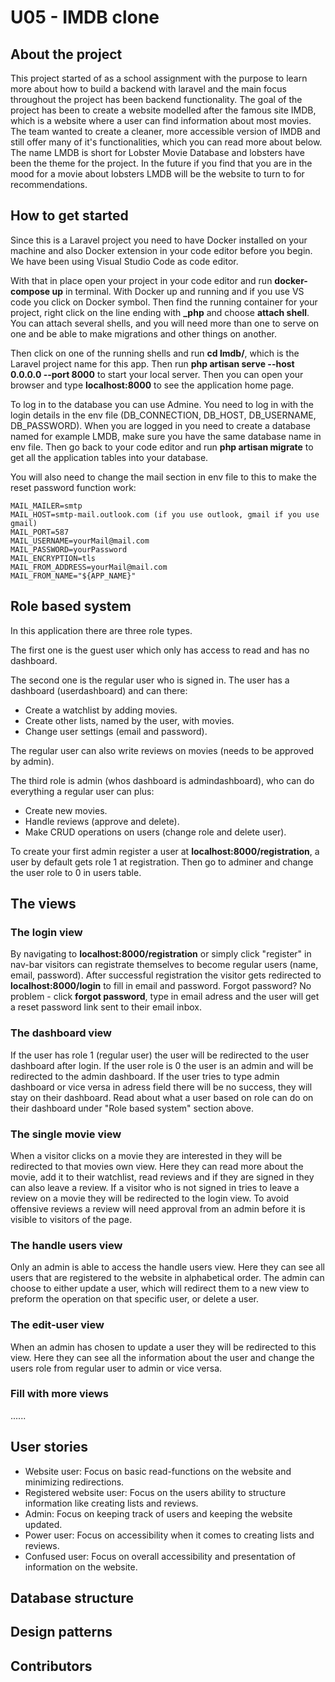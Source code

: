 # U05 - IMDB clone

## About the project

This project started of as a school assignment with the purpose to learn more about how to build a backend with laravel and the main focus throughout the project has been backend functionality.
The goal of the project has been to create a website modelled after the famous site IMDB, which is a website where a user can find information about most movies. The team wanted to create a cleaner, more accessible version of IMDB and still offer many of it's functionalities, which you can read more about below.
The name LMDB is short for Lobster Movie Database and lobsters have been the theme for the project. In the future if you find that you are in the mood for a movie about lobsters LMDB will be the website to turn to for recommendations.

## How to get started

Since this is a Laravel project you need to have Docker installed on your machine and also Docker extension in your code editor before you begin. We have been using Visual Studio Code as code editor.

With that in place open your project in your code editor and run **docker-compose up** in terminal. With Docker up and running and if you use VS code you click on Docker symbol. Then find the running container for your project, right click on the line ending with **\_php** and choose **attach shell**. You can attach several shells, and you will need more than one to serve on one and be able to make migrations and other things on another.

Then click on one of the running shells and run **cd lmdb/**, which is the Laravel project name for this app. Then run **php artisan serve --host 0.0.0.0 --port 8000** to start your local server. Then you can open your browser and type **localhost:8000** to see the application home page.

To log in to the database you can use Admine. You need to log in with the login details in the env file (DB_CONNECTION, DB_HOST, DB_USERNAME, DB_PASSWORD). When you are logged in you need to create a database named for example LMDB, make sure you have the same database name in env file. Then go back to your code editor and run **php artisan migrate** to get all the application tables into your database.

You will also need to change the mail section in env file to this to make the reset password function work:

```
MAIL_MAILER=smtp
MAIL_HOST=smtp-mail.outlook.com (if you use outlook, gmail if you use gmail)
MAIL_PORT=587
MAIL_USERNAME=yourMail@mail.com
MAIL_PASSWORD=yourPassword
MAIL_ENCRYPTION=tls
MAIL_FROM_ADDRESS=yourMail@mail.com
MAIL_FROM_NAME="${APP_NAME}"
```

## Role based system

In this application there are three role types.

The first one is the guest user which only has access to read and has no dashboard.

The second one is the regular user who is signed in. The user has a dashboard (userdashboard) and can there:

- Create a watchlist by adding movies.
- Create other lists, named by the user, with movies.
- Change user settings (email and password).

The regular user can also write reviews on movies (needs to be approved by admin).

The third role is admin (whos dashboard is admindashboard), who can do everything a regular user can plus:

- Create new movies.
- Handle reviews (approve and delete).
- Make CRUD operations on users (change role and delete user).

To create your first admin register a user at **localhost:8000/registration**, a user by default gets role 1 at registration. Then go to adminer and change the user role to 0 in users table.

## The views

### The login view

By navigating to **localhost:8000/registration** or simply click "register" in nav-bar visitors can registrate themselves to become regular users (name, email, password). After successful registration the visitor gets redirected to **localhost:8000/login** to fill in email and password. Forgot password? No problem - click **forgot password**, type in email adress and the user will get a reset password link sent to their email inbox.

### The dashboard view

If the user has role 1 (regular user) the user will be redirected to the user dashboard after login. If the user role is 0 the user is an admin and will be redirected to the admin dashboard. If the user tries to type admin dashboard or vice versa in adress field there will be no success, they will stay on their dashboard. Read about what a user based on role can do on their dashboard under "Role based system" section above.

### The single movie view

When a visitor clicks on a movie they are interested in they will be redirected to that movies own view. Here they can read more about the movie, add it to their watchlist, read reviews and if they are signed in they can also leave a review. If a visitor who is not signed in tries to leave a review on a movie they will be redirected to the login view. To avoid offensive reviews a review will need approval from an admin before it is visible to visitors of the page.

### The handle users view

Only an admin is able to access the handle users view. Here they can see all users that are registered to the website in alphabetical order. The admin can choose to either update a user, which will redirect them to a new view to preform the operation on that specific user, or delete a user.

### The edit-user view

When an admin has chosen to update a user they will be redirected to this view. Here they can see all the information about the user and change the users role from regular user to admin or vice versa.

### Fill with more views

......

## User stories

- Website user: Focus on basic read-functions on the website and minimizing redirections.
- Registered website user: Focus on the users ability to structure information like creating lists and reviews.
- Admin: Focus on keeping track of users and keeping the website updated.
- Power user: Focus on accessibility when it comes to creating lists and reviews.
- Confused user: Focus on overall accessibility and presentation of information on the website.

## Database structure

## Design patterns

## Contributors
